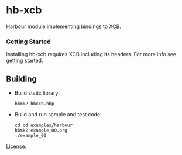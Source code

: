 # hb-xcb

Harbour module implementing bindings to [XCB](https://en.wikipedia.org/wiki/XCB).

### Getting Started

Installing hb-xcb requires XCB including its headers. For more info see [getting started](examples/README.md).

## Building

- Build static library:

   ```
   hbmk2 hbxcb.hbp
   ```

- Build and run sample and test code:

   ```
   cd cd examples/harbour
   hbmk2 example_00.prg
   ./example_00
   ```

[License.](LICENSE)
